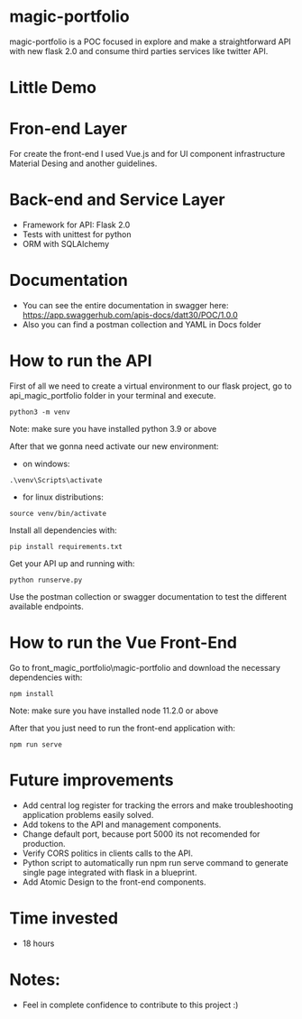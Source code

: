 # magic-portfolio
magic-portfolio is a POC focused in explore and make a straightforward API with new flask 2.0 and consume third parties services like twitter API.

# Little Demo


# Fron-end Layer
For create the front-end I used Vue.js and for UI component infrastructure Material Desing and another guidelines.

# Back-end and Service Layer
- Framework for API: Flask 2.0
- Tests with unittest for python
- ORM with SQLAlchemy

# Documentation
- You can see the entire documentation in swagger here: https://app.swaggerhub.com/apis-docs/datt30/POC/1.0.0
- Also you can find a postman collection and YAML in Docs folder

# How to run the API
First of all we need to create a virtual environment to our flask project, go to api_magic_portfolio folder in your terminal and execute.
  ```
  python3 -m venv
  ```
  Note: make sure you have installed python 3.9 or above
  
After that we gonna need activate our new environment:
  - on windows:
  ```
  .\venv\Scripts\activate
  ```
  - for linux distributions:
  ```
  source venv/bin/activate
  ```

Install all dependencies with:
  ```
  pip install requirements.txt
  ```

Get your API up and running with:
  ```
  python runserve.py
  ```


Use the postman collection or swagger documentation to test the different available endpoints.


# How to run the Vue Front-End
Go to front_magic_portfolio\magic-portfolio and download the necessary dependencies with:
  ```
  npm install
  ```
  Note: make sure you have installed node 11.2.0 or above

After that you just need to run the front-end application with:
  ```
  npm run serve
  ```

# Future improvements
- Add central log register for tracking the errors and make troubleshooting application problems easily solved.
- Add tokens to the API and management components.
- Change default port, because port 5000 its not recomended for production.
- Verify CORS politics in clients calls to the API.
- Python script to automatically run npm run serve command to generate single page integrated with flask in a blueprint.
- Add Atomic Design to the front-end components.

# Time invested
- 18 hours

# Notes:
- Feel in complete confidence to contribute to this project :)
